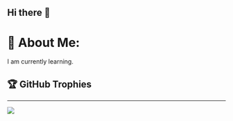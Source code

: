 ## Hi there 👋
# 💫 About Me:
I am currently learning.




## 🏆 GitHub Trophies

---
[![](https://visitcount.itsvg.in/api?id=sarkarshivaji10-cpu&icon=0&color=0)](https://visitcount.itsvg.in)

<!-- Proudly created with GPRM ( https://gprm.itsvg.in ) -->
<!--
**sarkarshivaji10-cpu/sarkarshivaji10-cpu** is a ✨ _special_ ✨ repository because its `README.md` (this file) appears on your GitHub profile.

Here are some ideas to get you started:

- 🔭 I’m currently working on ...
- 🌱 I’m currently learning ...
- 👯 I’m looking to collaborate on ...
- 🤔 I’m looking for help with ...
- 💬 Ask me about ...
- 📫 How to reach me: ...
- 😄 Pronouns: ...
- ⚡ Fun fact: ...
-->
